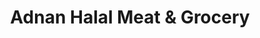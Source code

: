 ---
title: "Adnan Halal Meat & Grocery"
url: /glen-allen/adnan-halal-meat-und-grocery/
shop: Metzgerei
---